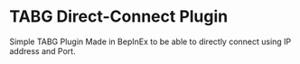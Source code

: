 # TABG Direct-Connect Plugin
Simple TABG Plugin Made in BepInEx to be able to directly connect using IP address and Port.
